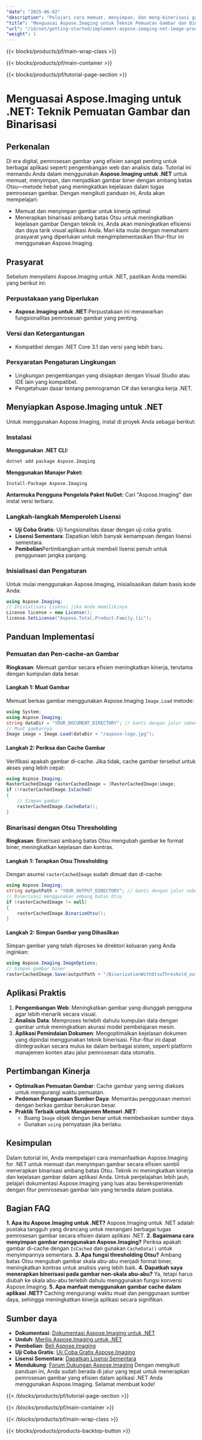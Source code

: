 ```yaml
---
"date": "2025-06-02"
"description": "Pelajari cara memuat, menyimpan, dan meng-binerisasi gambar secara efisien menggunakan ambang batas Otsu dengan Aspose.Imaging untuk .NET. Tingkatkan keterampilan pemrosesan gambar Anda hari ini."
"title": "Menguasai Aspose.Imaging untuk Teknik Pemuatan Gambar dan Binarisasi .NET"
"url": "/id/net/getting-started/implement-aspose-imaging-net-image-processing/"
"weight": 1
---
```


{{< blocks/products/pf/main-wrap-class >}}

{{< blocks/products/pf/main-container >}}

{{< blocks/products/pf/tutorial-page-section >}}
# Menguasai Aspose.Imaging untuk .NET: Teknik Pemuatan Gambar dan Binarisasi
## Perkenalan
Di era digital, pemrosesan gambar yang efisien sangat penting untuk berbagai aplikasi seperti pengembangan web dan analisis data. Tutorial ini memandu Anda dalam menggunakan **Aspose.Imaging untuk .NET** untuk memuat, menyimpan, dan menjadikan gambar biner dengan ambang batas Otsu—metode hebat yang meningkatkan kejelasan dalam tugas pemrosesan gambar.
Dengan mengikuti panduan ini, Anda akan mempelajari:
- Memuat dan menyimpan gambar untuk kinerja optimal
- Menerapkan binarisasi ambang batas Otsu untuk meningkatkan kejelasan gambar
Dengan teknik ini, Anda akan meningkatkan efisiensi dan daya tarik visual aplikasi Anda. Mari kita mulai dengan memahami prasyarat yang diperlukan untuk mengimplementasikan fitur-fitur ini menggunakan Aspose.Imaging.
## Prasyarat
Sebelum menyelami Aspose.Imaging untuk .NET, pastikan Anda memiliki yang berikut ini:
### Perpustakaan yang Diperlukan
- **Aspose.Imaging untuk .NET**:Perpustakaan ini menawarkan fungsionalitas pemrosesan gambar yang penting.
### Versi dan Ketergantungan
- Kompatibel dengan .NET Core 3.1 dan versi yang lebih baru.
### Persyaratan Pengaturan Lingkungan
- Lingkungan pengembangan yang disiapkan dengan Visual Studio atau IDE lain yang kompatibel.
- Pengetahuan dasar tentang pemrograman C# dan kerangka kerja .NET.
## Menyiapkan Aspose.Imaging untuk .NET
Untuk menggunakan Aspose.Imaging, instal di proyek Anda sebagai berikut:
### Instalasi
**Menggunakan .NET CLI:**
```
dotnet add package Aspose.Imaging
```
**Menggunakan Manajer Paket:**
```
Install-Package Aspose.Imaging
```
**Antarmuka Pengguna Pengelola Paket NuGet:**
Cari "Aspose.Imaging" dan instal versi terbaru.
### Langkah-langkah Memperoleh Lisensi
- **Uji Coba Gratis**: Uji fungsionalitas dasar dengan uji coba gratis.
- **Lisensi Sementara**: Dapatkan lebih banyak kemampuan dengan lisensi sementara.
- **Pembelian**Pertimbangkan untuk membeli lisensi penuh untuk penggunaan jangka panjang.
### Inisialisasi dan Pengaturan
Untuk mulai menggunakan Aspose.Imaging, inisialisasikan dalam basis kode Anda:
```csharp
using Aspose.Imaging;
// Inisialisasi Lisensi jika Anda memilikinya
License license = new License();
license.SetLicense("Aspose.Total.Product.Family.lic");
```
## Panduan Implementasi
### Pemuatan dan Pen-cache-an Gambar
**Ringkasan**: Memuat gambar secara efisien meningkatkan kinerja, terutama dengan kumpulan data besar.
#### Langkah 1: Muat Gambar
Memuat berkas gambar menggunakan Aspose.Imaging `Image.Load` metode:
```csharp
using System;
using Aspose.Imaging;
string dataDir = "YOUR_DOCUMENT_DIRECTORY"; // Ganti dengan jalur sebenarnya
// Muat gambarnya
Image image = Image.Load(dataDir + "/aspose-logo.jpg");
```
#### Langkah 2: Periksa dan Cache Gambar
Verifikasi apakah gambar di-cache. Jika tidak, cache gambar tersebut untuk akses yang lebih cepat:
```csharp
using Aspose.Imaging;
RasterCachedImage rasterCachedImage = (RasterCachedImage)image;
if (!rasterCachedImage.IsCached)
{
    // Simpan gambar
    rasterCachedImage.CacheData();
}
```
### Binarisasi dengan Otsu Thresholding
**Ringkasan**: Binerisasi ambang batas Otsu mengubah gambar ke format biner, meningkatkan kejelasan dan kontras.
#### Langkah 1: Terapkan Otsu Thresholding
Dengan asumsi `rasterCachedImage` sudah dimuat dan di-cache:
```csharp
using Aspose.Imaging;
string outputPath = "YOUR_OUTPUT_DIRECTORY"; // Ganti dengan jalur sebenarnya
// Binerisasi menggunakan ambang batas Otsu
if (rasterCachedImage != null)
{
    rasterCachedImage.BinarizeOtsu();
}
```
#### Langkah 2: Simpan Gambar yang Dihasilkan
Simpan gambar yang telah diproses ke direktori keluaran yang Anda inginkan:
```csharp
using Aspose.Imaging.ImageOptions;
// Simpan gambar biner
rasterCachedImage.Save(outputPath + "/BinarizationWithOtsuThreshold_out.jpg");
```
## Aplikasi Praktis
1. **Pengembangan Web**: Meningkatkan gambar yang diunggah pengguna agar lebih menarik secara visual.
2. **Analisis Data**: Memproses terlebih dahulu kumpulan data dengan gambar untuk meningkatkan akurasi model pembelajaran mesin.
3. **Aplikasi Pemindaian Dokumen**: Mengoptimalkan kejelasan dokumen yang dipindai menggunakan teknik binerisasi.
Fitur-fitur ini dapat diintegrasikan secara mulus ke dalam berbagai sistem, seperti platform manajemen konten atau jalur pemrosesan data otomatis.
## Pertimbangan Kinerja
- **Optimalkan Pemuatan Gambar**: Cache gambar yang sering diakses untuk mengurangi waktu pemuatan.
- **Pedoman Penggunaan Sumber Daya**: Memantau penggunaan memori dengan berkas gambar berukuran besar.
- **Praktik Terbaik untuk Manajemen Memori .NET**:
  - Buang `Image` objek dengan benar untuk membebaskan sumber daya.
  - Gunakan `using` pernyataan jika berlaku.
## Kesimpulan
Dalam tutorial ini, Anda mempelajari cara memanfaatkan Aspose.Imaging for .NET untuk memuat dan menyimpan gambar secara efisien sambil menerapkan binarisasi ambang batas Otsu. Teknik ini meningkatkan kinerja dan kejelasan gambar dalam aplikasi Anda.
Untuk penjelajahan lebih jauh, pelajari dokumentasi Aspose.Imaging yang luas atau bereksperimenlah dengan fitur pemrosesan gambar lain yang tersedia dalam pustaka.
## Bagian FAQ
**1. Apa itu Aspose.Imaging untuk .NET?**
Aspose.Imaging untuk .NET adalah pustaka tangguh yang dirancang untuk menangani berbagai tugas pemrosesan gambar secara efisien dalam aplikasi .NET.
**2. Bagaimana cara menyimpan gambar menggunakan Aspose.Imaging?**
Periksa apakah gambar di-cache dengan `IsCached` dan gunakan `CacheData()` untuk menyimpannya sementara.
**3. Apa fungsi thresholding Otsu?**
Ambang batas Otsu mengubah gambar skala abu-abu menjadi format biner, meningkatkan kontras untuk analisis yang lebih baik.
**4. Dapatkah saya menerapkan binerisasi pada gambar non-skala abu-abu?**
Ya, tetapi harus diubah ke skala abu-abu terlebih dahulu menggunakan fungsi konversi Aspose.Imaging.
**5. Apa manfaat menggunakan gambar cache dalam aplikasi .NET?**
Caching mengurangi waktu muat dan penggunaan sumber daya, sehingga meningkatkan kinerja aplikasi secara signifikan.
## Sumber daya
- **Dokumentasi**: [Dokumentasi Aspose.Imaging untuk .NET](https://reference.aspose.com/imaging/net/)
- **Unduh**: [Merilis Aspose.Imaging untuk .NET](https://releases.aspose.com/imaging/net/)
- **Pembelian**: [Beli Aspose.Imaging](https://purchase.aspose.com/buy)
- **Uji Coba Gratis**: [Uji Coba Gratis Aspose.Imaging](https://releases.aspose.com/imaging/net/)
- **Lisensi Sementara**: [Dapatkan Lisensi Sementara](https://purchase.aspose.com/temporary-license/)
- **Mendukung**: [Forum Dukungan Aspose.Imaging](https://forum.aspose.com/c/imaging/10)
Dengan mengikuti panduan ini, Anda sudah berada di jalur yang tepat untuk menerapkan pemrosesan gambar yang efisien dalam aplikasi .NET Anda menggunakan Aspose.Imaging. Selamat membuat kode!

{{< /blocks/products/pf/tutorial-page-section >}}

{{< /blocks/products/pf/main-container >}}

{{< /blocks/products/pf/main-wrap-class >}}

{{< blocks/products/products-backtop-button >}}